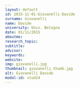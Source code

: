 ```yaml
---
layout: default 
id: 2015-11-01-Giovanelli-Davide
surname: Giovanelli
name: Davide
university: Univ. Bologna
date: 01/11/2015
aboutme: 
research_topic: 
subtitle: 
advisor: 
keywords: 
website: 
img: giovanelli.jpg
thumbnail: giovanelli_thumb.jpg
alt: Giovanelli Davide
modal-id: stud24
---
```


